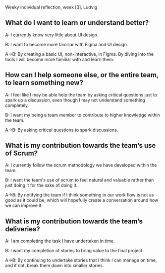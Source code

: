 Weeky individual reflection, week \[3], Ludvig

## What do I want to learn or understand better?

A: I currently know very little about UI design.

B: I want to become more familiar with Figma and UI design.

A->B: By creating a basic UI, non-interactive, in Figma. By diving into the tools I will become more familiar with and learn them.

## How can I help someone else, or the entire team, to learn something new?

A: I feel like I may be able help the team by asking critical questions just to spark up a discussion, even though I may not understand something completely.

B: I want my being a team member to contribute to higher knowledge within the team.

A->B: By asking critical questions to spark discussions.

## What is my contribution towards the team’s use of Scrum?

A: I currently follow the scrum methodology we have developed within the team.

B: I want the team's use of scrum to feel natural and valuable rather than just doing it for the sake of doing it.

A->B: By notifying the team if I think something in our work flow is not as good as it could be, which will hopefully create a conversation around how we can improve it.

## What is my contribution towards the team’s deliveries?

A: I am completing the task I have undertaken in time.

B: I want my completion of stories to bring value to the final project.

A->B: By continuing to undertake stories that I think I can manage on time, and if not, break them down into smaller stories.
